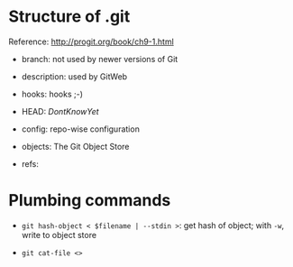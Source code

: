 # Structure of .git

Reference: http://progit.org/book/ch9-1.html

* branch: not used by newer versions of Git

* description: used by GitWeb

* hooks: hooks ;-)

* HEAD: *DontKnowYet*

* config: repo-wise configuration

* objects: The Git Object Store

* refs:

# Plumbing commands

* `git hash-object < $filename | --stdin >`: get hash of object; with `-w`,
  write to object store

* `git cat-file <>`
